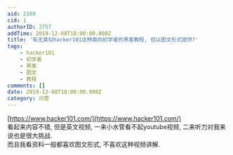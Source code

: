 ```yaml
---
aid: 2169
cid: 1
authorID: 2757
addTime: 2019-12-08T18:00:00.000Z
title: '有无类似hacker101这种面向初学者的黑客教程, 但以图文形式提供?'
tags:
    - hacker101
    - 初学者
    - 黑客
    - 图文
    - 教程
comments: []
date: 2019-12-08T18:00:00.000Z
category: 问答
---
```


[https://www.hacker101.com/](https://www.hacker101.com/)  
看起来内容不错, 但是英文视频, 一来小水管看不起youtube视频, 二来听力对我来说也是很大挑战.  
而且我看资料一般都喜欢图文形式, 不喜欢这种视频讲解.
